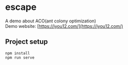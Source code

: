 # escape
A demo about ACO(ant colony optimization) \
Demo website:
[https://iyou12.com/](https://iyou12.com/)

## Project setup
```
npm install
npm run serve
```
